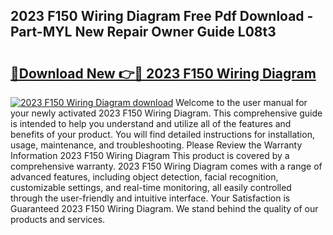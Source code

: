 ## 2023 F150 Wiring Diagram Free Pdf Download - Part-MYL New Repair Owner Guide L08t3

# <h2><a href="http://dflqty.blite.top/?on=2023+F150+Wiring+Diagram">🔗Download New 👉🔴 2023 F150 Wiring Diagram</a></h2>

[![2023 F150 Wiring Diagram download](https://i.imgur.com/lujVjoI.png)](http://dflqty.blite.top/?on=2023+F150+Wiring+Diagram)
Welcome to the user manual for your newly activated 2023 F150 Wiring Diagram. This comprehensive guide is intended to help you understand and utilize all of the features and benefits of your product. You will find detailed instructions for installation, usage, maintenance, and troubleshooting. Please Review the Warranty Information 2023 F150 Wiring Diagram This product is covered by a comprehensive warranty. 2023 F150 Wiring Diagram comes with a range of advanced features, including object detection, facial recognition, customizable settings, and real-time monitoring, all easily controlled through the user-friendly and intuitive interface. Your Satisfaction is Guaranteed 2023 F150 Wiring Diagram. We stand behind the quality of our products and services.
